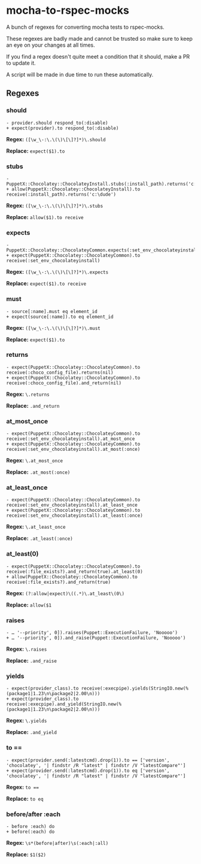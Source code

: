 # mocha-to-rspec-mocks

A bunch of regexes for converting mocha tests to rspec-mocks.

These regexes are badly made and cannot be trusted so make sure to keep an eye on your changes at all times. 

If you find a regex doesn't quite meet a condition that it should, make a PR to update it.

A script will be made in due time to run these automatically.

## Regexes

### should

    - provider.should respond_to(:disable)
    + expect(provider).to respond_to(:disable)

**Regex:** `([\w_\-:\.\(\)\[\]?]*)\.should`

**Replace:** `expect($1).to`

### stubs

    - PuppetX::Chocolatey::ChocolateyInstall.stubs(:install_path).returns('c:\dude')
    + allow(PuppetX::Chocolatey::ChocolateyInstall).to receive(:install_path).returns('c:\dude')

**Regex:** `([\w_\-:\.\(\)\[\]?]*)\.stubs`

**Replace:** `allow($1).to receive`

### expects

    - PuppetX::Chocolatey::ChocolateyCommon.expects(:set_env_chocolateyinstall)
    + expect(PuppetX::Chocolatey::ChocolateyCommon).to receive(:set_env_chocolateyinstall)

**Regex:** `([\w_\-:\.\(\)\[\]?]*)\.expects`

**Replace:** `expect($1).to receive`

### must

    - source[:name].must eq element_id
    + expect(source[:name]).to eq element_id

**Regex:** `([\w_\-:\.\(\)\[\]?]*)\.must`

**Replace:** `expect($1).to`

### returns

    - expect(PuppetX::Chocolatey::ChocolateyCommon).to receive(:choco_config_file).returns(nil)
    + expect(PuppetX::Chocolatey::ChocolateyCommon).to receive(:choco_config_file).and_return(nil)

**Regex:** `\.returns`

**Replace:** `.and_return`

### at_most_once

    - expect(PuppetX::Chocolatey::ChocolateyCommon).to receive(:set_env_chocolateyinstall).at_most_once
    + expect(PuppetX::Chocolatey::ChocolateyCommon).to receive(:set_env_chocolateyinstall).at_most(:once)

**Regex:** `\.at_most_once`

**Replace:** `.at_most(:once)`

### at_least_once
    - expect(PuppetX::Chocolatey::ChocolateyCommon).to receive(:set_env_chocolateyinstall).at_least_once
    + expect(PuppetX::Chocolatey::ChocolateyCommon).to receive(:set_env_chocolateyinstall).at_least(:once)

**Regex:** `\.at_least_once`

**Replace:** `.at_least(:once)`

### at_least(0)

    - expect(PuppetX::Chocolatey::ChocolateyCommon).to receive(:file_exists?).and_return(true).at_least(0)
    + allow(PuppetX::Chocolatey::ChocolateyCommon).to receive(:file_exists?).and_return(true)

**Regex:** `(?:allow|expect)\((.*)\.at_least\(0\)`

**Replace:** `allow($1`

### raises

    - … '--priority', 0]).raises(Puppet::ExecutionFailure, 'Nooooo')
    + … '--priority', 0]).and_raise(Puppet::ExecutionFailure, 'Nooooo')

**Regex:** `\.raises`

**Replace:** `.and_raise`

### yields

    - expect(provider_class).to receive(:execpipe).yields(StringIO.new(%(package1|1.23\n\package2|2.00\n)))
    + expect(provider_class).to receive(:execpipe).and_yield(StringIO.new(%(package1|1.23\n\package2|2.00\n)))

**Regex:** `\.yields`

**Replace:** `.and_yield`

### to ==

    - expect(provider.send(:latestcmd).drop(1)).to == ['version', 'chocolatey', '| findstr /R "latest" | findstr /V "latestCompare"']
    + expect(provider.send(:latestcmd).drop(1)).to eq ['version', 'chocolatey', '| findstr /R "latest" | findstr /V "latestCompare"']

**Regex:** `to ==`

**Replace:** `to eq`

### before/after :each

    - before :each) do
    + before(:each) do

**Regex:** `\s*(before|after)\s(:each|:all)`

**Replace:** `$1($2)`

